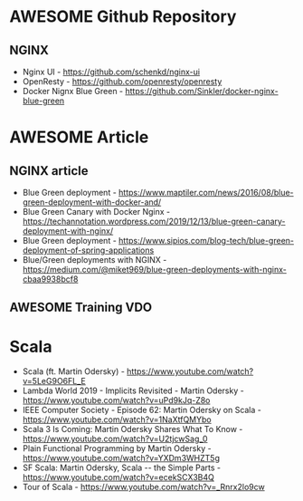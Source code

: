 # AWESOME Github Repository

## NGINX
* Nginx UI - https://github.com/schenkd/nginx-ui
* OpenResty - https://github.com/openresty/openresty
* Docker Nignx Blue Green - https://github.com/Sinkler/docker-nginx-blue-green

# AWESOME Article

## NGINX article
* Blue Green deployment - https://www.maptiler.com/news/2016/08/blue-green-deployment-with-docker-and/
* Blue Green Canary with Docker Nginx - https://techannotation.wordpress.com/2019/12/13/blue-green-canary-deployment-with-nginx/
* Blue Green deployment - https://www.sipios.com/blog-tech/blue-green-deployment-of-spring-applications
* Blue/Green deployments with NGINX - https://medium.com/@miket969/blue-green-deployments-with-nginx-cbaa9938bcf8

## AWESOME Training VDO

# Scala
* Scala (ft. Martin Odersky) - https://www.youtube.com/watch?v=5LeG9O6FL_E
* Lambda World 2019 - Implicits Revisited - Martin Odersky - https://www.youtube.com/watch?v=uPd9kJq-Z8o
* IEEE Computer Society - Episode 62: Martin Odersky on Scala - https://www.youtube.com/watch?v=1NaXtfQMYbo
* Scala 3 Is Coming: Martin Odersky Shares What To Know - https://www.youtube.com/watch?v=U2tjcwSag_0
* Plain Functional Programming by Martin Odersky - https://www.youtube.com/watch?v=YXDm3WHZT5g
* SF Scala: Martin Odersky, Scala -- the Simple Parts - https://www.youtube.com/watch?v=ecekSCX3B4Q 
* Tour of Scala - https://www.youtube.com/watch?v=_Rnrx2lo9cw
